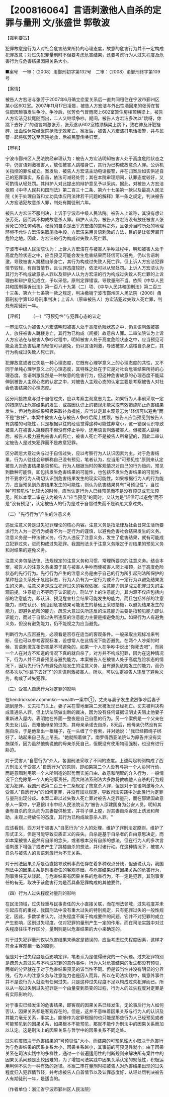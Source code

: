 # 【200816064】言语刺激他人自杀的定罪与量刑 文/张盛世 郭敬波

【裁判要旨】

犯罪故意是行为人对社会危害结果所持的心理态度，故意的危害行为并不一定构成犯罪故意；对过失犯罪量刑时不但要考虑危害结果，还要考虑行为人过失程度及危害行为与危害结果因果关系大小。

■案号　一审：（2008）甬鄞刑初字第132号　二审：（2008）甬鄞刑终字第109号

【案情】

被告人方宏洁与张芳于2007年6月确立恋爱关系后一直共同租住在宁波市鄞州区某小区602室。2007年11月17日凌晨，被告人方宏洁与外出饮酒回来的张芳在暂住房因琐事发生争吵。争吵后，张芳负气冒雨爬上602室暂住房楼顶横梁上，被告人方宏洁见状尾随而出，二人又继续争吵。期间，被告人方宏洁多次以"跳呀，你跳下去好了"的语言刺激张芳，张芳遂从602室楼顶横梁上跳下，致右肺及肝脏挫碎、出血性休克经医院抢救无效死亡。案发后，被告人方宏洁打电话报警，并与民警一起将张芳送至医院抢救，后被民警传唤归案。

【审判】

宁波市鄞州区人民法院经审理认为：被告人方宏洁明知被害人处于高度危险状态之中，仍言语刺激被害人，放任被害人跳楼身亡，其行为已构成故意杀人罪。公诉机关指控的罪名成立。案发后，被告人方宏洁主动电话报警，并在归案后如实供述自己的犯罪事实，系自首，依法可减轻处罚；其在本院审理期间，认罪态度较好，又可酌情从轻处罚。其辩护人对此提出的辩护意见予以采纳。据此，对被告人方宏洁依照《中华人民共和国刑法》第二百三十二条、第六十七条第一款以及最高人民法院《关于处理自首和立功具体应用法律若干问题的解释》第一条之规定，判决被告人方宏洁犯故意杀人罪，判处有期徒刑六年。

被告人方宏洁不服判决，上诉于宁波市中级人民法院。被告人上诉称，其没有想让张芳死，因而其不构成故意杀人罪。辩护人认为，被告人方宏洁没有放任被害人张芳死亡的任何动机，张芳的自杀是出乎方宏洁的意料之外，且张芳当时所处的地理环境不允许方宏洁采取施救手段。方宏洁采用言语刺激的方法，目的是让张芳离开危险之地。因此，方宏洁的行为构成过失致人死亡罪。

宁波市中级人民法院认为：上诉人方宏洁在与被害人争吵过程中，明知被害人处于高度危险状态之中，应当预见可能会发生危害结果而轻信可以避免，仍以言语刺激，导致被害人跳楼自杀身亡，其行为构成过失致人死亡罪。但上诉人方宏洁犯罪情节较轻，有自首情节，且认罪态度较好，依法可以从轻处罚。上诉人方宏洁认为其行为不构成故意杀人罪以及辩护人认为方宏洁的行为构成过失致人死亡罪的上诉理由和辩护意见成立，予以采信。原判定罪错误，导致量刑不当。依照《中华人民共和国刑事诉讼法》第一百八十九第（二）项、《中华人民共和国刑法》第二百三十三条、第六十七条第一款之规定，判决撤销宁波市鄞州区人民法院（2008）甬鄞刑初字第132号刑事判决；上诉人（原审被告人）方宏洁犯过失致人死亡罪，判处有期徒刑一年。

【评析】 　　（一）"可预见性"与犯罪心态的认定

一审法院认为被告人方宏洁明知被害人处于高度危险状态之中，仍言语刺激被害人，放任被害人跳楼身亡，其行为已构成（间接）故意杀人罪。二审法院认为上诉人方宏洁在与被害人争吵过程中，明知被害人处于高度危险状态之中，应当预见可能会发生危害后果而轻信可以避免，仍以言语刺激，导致被害人跳楼自杀身亡，其行为构成过失致人死亡罪。

犯罪故意或者过失是一种心理态度，它既有心理学意义上的心理态度的共性，又不同于单纯心理学意义上的心理态度，其特殊之处在于它是对社会危害结果所持的心理态度。言语刺激显然是一种故意的危害行为，但这种危害故意的心理态度不能延伸到被告人主观心态的认定之中，对被告人主观心态的认定主要是考察被告人对社会危害结果的心理态度。

区分间接故意与过于自信过失，应以考察主观意志为主。如果行为人事前采取一定的措施防止危害结果的发生，或虽因认识上的错误未能采取有效措施防止危害结果发生，但对危害结果积极采取补救措施，应当认定其主观意志为"轻信可以避免"而不是"放任"。本案中被害人在与被告人争吵后爬上楼顶，被告人应当预见到被告人有跳楼的可能性，只是根据以往的经验觉得这种可能性非常小，这一错误认识导致被告人在被害人跳楼前不但没有停止争吵，还用语言刺激被害人。但被害人跳楼后，被告人极力避免被害人的死亡，被害人死亡不是被告人所希望的，因此二审认定被告人是过失犯罪而不是故意犯罪。

区分疏忽大意过失与过于自信过失，应以考察行为人认识因素为主。对于危害结果，行为人往往会辩解称自己没有预见，笔者认为，应当用"可预见性"原则来认定被告人对危害结果是否预见。行为人根据当时的客观情况对自己的行为趋向，预见到数种可能性，即包括发生危害结果的可能性，也包括不发生危害结果的可能性，并不要求行为人确切认识到危害结果发生的现实可能性。如果根据行为人的行为能力，应当预见到危害结果发生的可能性，则认为危害结果具有"可预见性"。当过种"可预见性"比较大的时候，应当认定行为人已经预见而不是没有预见或无法预见。所以本案二审在认为被告人"应当预见"的同时，又认为是"轻信可以避免"而不是"没有预见"，认定被告人的行为是过于自信过失而不是疏忽大意过失。

（二）"先行行为"产生的注意义务

违反注意义务是过失犯罪理论的核心内容。注意义务是指法律及社会日常生活所要求行为人为一定行为或者不为一定行为的谨慎，以避免危害社会结果发生的义务。注意义务是一种法律义务，行为人违反了注意义务，发生了危害结果，就有可能成立犯罪过失，进而构成过失犯罪。我国刑法关于注意义务限定于对结果的预见义务和对结果的避免义务。

注意义务包括法律、法规规定的注意义务和习惯、常理所要求的注意义务。结合本案，被告人的注意义务来源于其与被害人争吵而使被害人爬上楼顶，处于高度危险状态的先行行为。先行行为产生的注意义务是由于自己的行为所引起刑法所保护的某种社会关系处于危险状态，行为人负有为一定行为或不为一定行为以避免结果发生的义务。注意义务是成立犯罪过失的客观依据，注意能力则是成立犯罪过失的主观前提。注意能力不等同于认识能力，刑法学上的注意能力，其内涵不仅应包括内部的注意能力，即认识、预见危害社会结果可能发生的能力，而且包括外部的注意能力，即在认识、预见到危害结果可能发生的基础上采取措施，以避免结果发生的能力，即避免危险的能力。疏忽大意过失所违反的注意能力主要是指预见能力即认识能力，而过于自信过失所违反的注意能力主要是指避免能力。如果行为人有避免义务，但没有避免能力，仍不能视之为应当避免。

判断行为人应否避免，必须看是否存在适当的客观条件。一般采取主观标准来判断，但也可以参考客观标准，设想常人在此情况下能否避免。在两个人吵架的时候，言语刺激互相伤害是不可避免的，如果一个人在争吵中说出"你死去吧"，而另一个人在对方不知道的情况下真的就自杀了，对方并不构成犯罪，因为在这种情况下，行为人并不具备预见与避免能力。本案被告人在被害人处于高度危险状态的情况下，因为先行行为有避免危险发生的注意义务，且有避免危险发生的能力，而仍然多次以"你跳下去好了"的言语刺激被害人，所以，可以认定被告人违反了避免义务，构成了过失犯罪。

（三）受害人自愿行为对定罪的影响

在hendricksonv.commkn－wealth一案中①，丈夫与妻子发生激烈争吵后妻子跑到屋外，丈夫把门关上，妻子呆在雪地里第二天被发现已经死亡。丈夫被判决构成普通杀人罪，但上诉法院做出新的裁决，因为没有任何证据证明丈夫阻止他妻子重新进入屋内，表明她在外面一整夜是自己自愿的行为。另一个案例是一个父亲在失去女儿后，责难他母亲的过失，其母亲承诺去自杀，8天后，他母亲仍然没有实施自杀，于是他拿出一根绳子，在一头缠了个套索，并对她说："我已经把绳子绑好了，站起来自己去上吊去。"她就照着做了。南罗得西亚法院认为原告并没有实施谋杀，因为虽然他劝说他的母亲杀死自己，但既没有使用物理强制，也没有进行胁迫。

对于受害人"自愿行为"介入，各国刑法采取了不同的态度。上述两起判例构成了西方刑法关于受害人"自愿行为"的原则，即如果第二个人没有与第一个人协同行动，而是意图利用第一个人所制造的形势而实施自由、故意和明智的介入行为，一般情况下会免除第一个人的刑事责任。而大陆法系刑法大多数将教唆他人自杀的行为规定为犯罪。我国刑法第二百三十二条规定了故意杀人罪，但是对于言语刺激等介入受害人"自愿行为"的如何定罪，并没有加以规定，导致司法实践中对此类行为定罪与量刑出现分歧。本案二审以过失致人死亡罪对被告人定罪量刑，而在邵建国故意杀人一案中，宁夏银川市中经人民法院认为"被告人邵建国身为公安人员，明知其妻有自杀的念头而为其妻提供枪支，并将子弹上膛，对其妻自杀客观上诱发和帮助，主观上持放任的态度，其行为已构成故意杀人罪。"

应该看到，西方对于被害人"自愿行为"介入的处理，维护了罪刑法定原则，维护了形式正义，但是可能导致实质正义的丧失。自杀是基于自杀者的自由意思决定，而如本案被害人虽然有自杀的念头，或者根本没有自杀的想法，但在行为人的多次言语刺激下增强了或者产生了跳楼自杀的想法，并付诸行动。在这种情况下，被害人自杀与被告人的言语刺激行为不无关系。

对于刑法因果关系是否直接导致刑事责任存在着多种观点分歧，但通说认为，我国刑法中的因果关系是刑事责任的客观基础，与危害结果没有因果关系的危害行为，刑事责任无从谈起。与危害结果有因果关系的危害行为，不一定是犯罪，其刑事责任的有无，取决于该危害行为是否具备犯罪构成的其他要件。

（四）行为人过失程度对量刑的影响

在民法领域，过失轻重与民事责任的大小直接关联，而在刑法领域，过失程度并未引起应有的重视，我国刑法中没有重大过失的特别规定，只有犯罪过失的一般性规定，因此，多数学者认为，过失程度不属于构成要件的问题，它并不对犯罪的成立产生影响，区别过失程度，仅对犯罪的量刑产生一定的作用。而在司法实践中对过失程度往往不作区分，量刑则是以危害结果的大小来确定的。

对于过失犯罪量刑仅以危害结果来确定是错误的，应当考虑过失程度因素，这样才符合主客观相一致的原则。

但是对于过失程度是否影响定罪，笔者认为是值得研究的一个问题。过失犯罪特别是疏忽大意过失与不构成犯罪的意外事件，行为人对危害结果的发生都没有预见，两者的分界就在于对于危害结果预见的该当性不同。但是该当性并没有明显的分界线，行为人的注意义务与注意能力也是因人而异，所以在司法实践中，属意外事件并不是说行为人就没有任何过失，只是这种过失程度不足以构成过失犯罪而已。所以从一般过失到过失犯罪是一个由量变到质变的过程，行为人的过失程度对定罪是有实际影响的。

对于事实已经发生的危害结果，即客观的因果关系已经发生，无论事后行为人如何否认，因果关系都是客观存在的。但是，这并不意味着因果关系与行为人的认识及其能力毫无关系，事实上，能够作为定罪根据的也只能是那些行为人已经预见或者可能预见到的因果关系，如果根本不能预见，那就不能作为刑法中的因果关系而加以认定。这是刑法上的因果关系与哲学中的因果关系不同之处。

过失程度取决于危害结果的"可预见性"大小，而结果的可预见性大小取决于危害行为与危害结果的因果关系大小，因果关系越小，其事前的可预见性就小。由于因果关系在司法实践中的多样性，通过一个普遍适用性的判断规则来解决所有案件中的因果关系问题是比较困难的，为了增加司法实践中因果关系认定的规范性，积极运用判例不失为一种有效的途径。本案二审在量刑时把被告人对危害结果出现的过失程度归入犯罪情节轻，并考虑被告人自首情节以及认罪态度好，从轻处罚判决被告人有期徒刑一年，是适当的。

（作者单位：浙江省宁波市鄞州区人民法院）